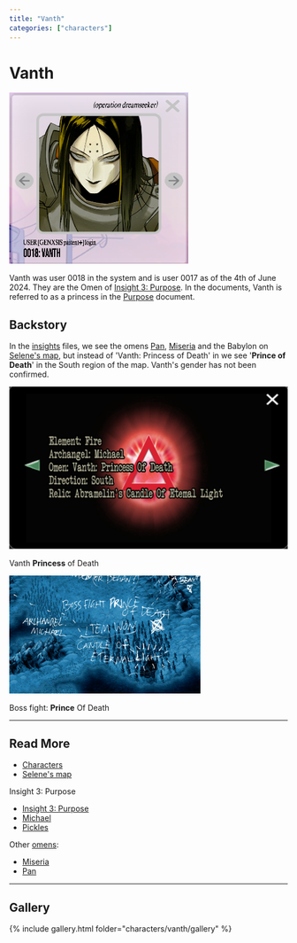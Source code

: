 ```yaml
---
title: "Vanth"
categories: ["characters"]
---
```

# Vanth

![Vanth's Avatar](../../Resources/characters/vanth/vanth.png)

Vanth was user 0018 in the system and is user 0017 as of the 4th of June 2024. 
They are the Omen of [Insight 3: Purpose](../lore/insight3-purpose). In the documents, Vanth is referred to as a princess 
in the [Purpose](../lore/insight3-purpose) document. 

## Backstory

In the [insights](../lore/insights) files, we see the omens [Pan](pan), [Miseria](miseria) and the Babylon on 
[Selene's map](../files/for-sof#YOUTOPIA_selenes_mapvis), but instead of 'Vanth: Princess of Death' in
we see '**Prince of Death**' in the South region of the map. Vanth's gender has not been confirmed.

![Vanth (female)](../../Resources/lore/insights/purpose/img_14.png)

Vanth **Princess** of Death

![Vanth (male)](../../Resources/lore/insights/purpose/princeofdeath.png)

Boss fight: **Prince** Of Death

***

## Read More

- [Characters](characters)
- [Selene's map](../files/selenes_map)

Insight 3: Purpose

- [Insight 3: Purpose](../lore/insight3-purpose)
- [Michael](michael)
- [Pickles](pickles)

Other [omens](characters#omens):

- [Miseria](miseria)
- [Pan](pan)

***

## Gallery

{% include gallery.html folder="characters/vanth/gallery" %}
